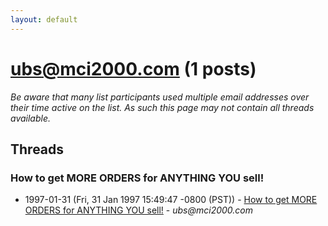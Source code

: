 ```yaml
---
layout: default
---
```


# ubs@mci2000.com (1 posts)

_Be aware that many list participants used multiple email addresses over their time active on the list. As such this page may not contain all threads available._

## Threads

### How to get MORE ORDERS for ANYTHING YOU sell!
+ 1997-01-31 (Fri, 31 Jan 1997 15:49:47 -0800 (PST)) - [How to get MORE ORDERS for ANYTHING YOU sell!](/archive/1997/01/ed7a4ff2f8a262defedb342a706735deffe861651b7f1805526c4e5b8432d3b8) - _ubs@mci2000.com_

